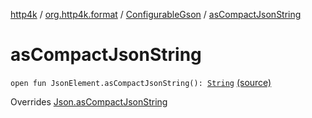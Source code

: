 [http4k](../../index.md) / [org.http4k.format](../index.md) / [ConfigurableGson](index.md) / [asCompactJsonString](./as-compact-json-string.md)

# asCompactJsonString

`open fun JsonElement.asCompactJsonString(): `[`String`](https://kotlinlang.org/api/latest/jvm/stdlib/kotlin/-string/index.html) [(source)](https://github.com/http4k/http4k/blob/master/http4k-format-gson/src/main/kotlin/org/http4k/format/Gson.kt#L69)

Overrides [Json.asCompactJsonString](../-json/as-compact-json-string.md)

